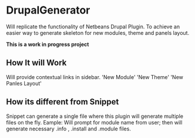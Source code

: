# DrupalGenerator

Will replicate the functionality of Netbeans Drupal Plugin. To achieve an easier way to generate skeleton for new modules, theme and panels layout.

**This is a work in progress project**

## How It will Work
Will provide contextual links in sidebar.
  'New Module'
  'New Theme'
  'New Panles Layout'

## How its different from Snippet
Snippet can generate a single file where this plugin will generate multiple files on the fly. Eample: Will prompt for module name from user; then will generate necessary .info , .install and .module files.

